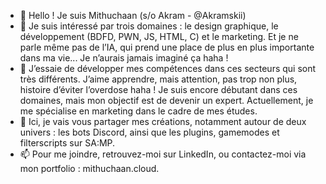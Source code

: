 - 👋 Hello ! Je suis Mithuchaan (s/o Akram - @Akramskii)
- 👀 Je suis intéressé par trois domaines : le design graphique, le développement (BDFD, PWN, JS, HTML, C) et le marketing. Et je ne parle même pas de l’IA, qui prend une place de plus en plus importante dans ma vie... Je n’aurais jamais imaginé ça haha !
- 🌱 J’essaie de développer mes compétences dans ces secteurs qui sont très différents. J’aime apprendre, mais attention, pas trop non plus, histoire d’éviter l’overdose haha ! Je suis encore débutant dans ces domaines, mais mon objectif est de devenir un expert. Actuellement, je me spécialise en marketing dans le cadre de mes études.
- 💞️ Ici, je vais vous partager mes créations, notamment autour de deux univers : les bots Discord, ainsi que les plugins, gamemodes et filterscripts sur SA:MP.
- 📫 Pour me joindre, retrouvez-moi sur LinkedIn, ou contactez-moi via mon portfolio : mithuchaan.cloud.
